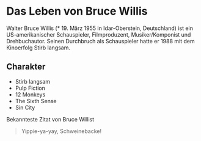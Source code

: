 # Das Leben von Bruce Willis
Walter Bruce Willis (* 19. März 1955 in Idar-Oberstein, Deutschland) ist ein US-amerikanischer Schauspieler, Filmproduzent, Musiker/Komponist und Drehbuchautor. Seinen Durchbruch als Schauspieler hatte er 1988 mit dem Kinoerfolg Stirb langsam.

## Charakter
* Stirb langsam
* Pulp Fiction
* 12 Monkeys
* The Sixth Sense
* Sin City

Bekannteste Zitat von Bruce Willist

> Yippie-ya-yay,
> Schweinebacke!